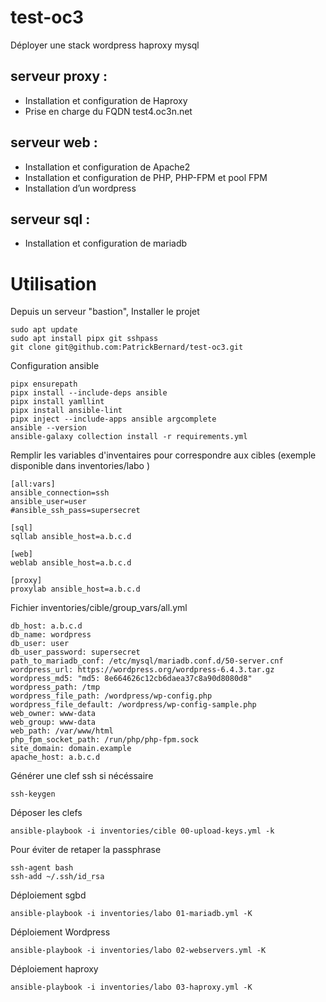 # test-oc3

Déployer une stack wordpress haproxy mysql

## serveur proxy :
- Installation et configuration de Haproxy
- Prise en charge du FQDN test4.oc3n.net

## serveur web :
- Installation et configuration de Apache2
- Installation et configuration de PHP, PHP-FPM et pool FPM
- Installation d’un wordpress

## serveur sql :
- Installation et configuration de mariadb

# Utilisation

Depuis un serveur "bastion", Installer le projet
```
sudo apt update
sudo apt install pipx git sshpass
git clone git@github.com:PatrickBernard/test-oc3.git
```

Configuration ansible
```
pipx ensurepath
pipx install --include-deps ansible
pipx install yamllint
pipx install ansible-lint
pipx inject --include-apps ansible argcomplete
ansible --version
ansible-galaxy collection install -r requirements.yml
```

Remplir les variables d'inventaires pour correspondre aux cibles (exemple disponible dans inventories/labo )
```
[all:vars]
ansible_connection=ssh
ansible_user=user
#ansible_ssh_pass=supersecret

[sql]
sqllab ansible_host=a.b.c.d

[web]
weblab ansible_host=a.b.c.d

[proxy]
proxylab ansible_host=a.b.c.d
```

Fichier inventories/cible/group_vars/all.yml
```
db_host: a.b.c.d
db_name: wordpress
db_user: user
db_user_password: supersecret
path_to_mariadb_conf: /etc/mysql/mariadb.conf.d/50-server.cnf
wordpress_url: https://wordpress.org/wordpress-6.4.3.tar.gz
wordpress_md5: "md5: 8e664626c12cb6daea37c8a90d8080d8"
wordpress_path: /tmp
wordpress_file_path: /wordpress/wp-config.php
wordpress_file_default: /wordpress/wp-config-sample.php
web_owner: www-data
web_group: www-data
web_path: /var/www/html
php_fpm_socket_path: /run/php/php-fpm.sock
site_domain: domain.example
apache_host: a.b.c.d
```

Générer une clef ssh si nécéssaire 
```
ssh-keygen
```
Déposer les clefs
```
ansible-playbook -i inventories/cible 00-upload-keys.yml -k
```
Pour éviter de retaper la passphrase
```
ssh-agent bash
ssh-add ~/.ssh/id_rsa
```

Déploiement sgbd
```
ansible-playbook -i inventories/labo 01-mariadb.yml -K
```

Déploiement Wordpress
```
ansible-playbook -i inventories/labo 02-webservers.yml -K
```

Déploiement haproxy
```
ansible-playbook -i inventories/labo 03-haproxy.yml -K
```
